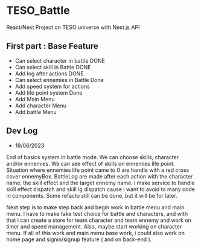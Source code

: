 # TESO_Battle
React/Next Project on TESO universe with Nest.js API

## First part : Base Feature

  - Can select character in battle DONE
  - Can select skill in Battle  DONE
  - Add log after actions DONE
  - Can select ennemies in Battle Done
  - Add speed system for actions
  - Add life point system Done
  - Add Main Menu
  - Add character Menu
  - Add battle Menu 

## Dev Log 

 - 19/06/2023 

End of basics system in battle mode. We can choose skills, character and/or ennemies. We can see effect of skills on ennemies life point. Situation where ennemies life point came to 0 are handle with a red cross cover ennemyBox. BattleLog are made after each action with the character name, the skill effect and the target ennemy name. i make service to handle skill effect dispatch and skill lg dispatch cause i want to avoid to many code in components. Some refacto still can be done, but it will be for later. 

Next step is to make step back and begin work in battle menu and main menu. I have to make fake test choice for battle and characters, and with that i can create a store for team character and team ennemy and work on timer and speed management. Also, maybe start working on character menu. If all of this work and main menu base work, i could also work on home page and signin/signup feature ( and on back-end ). 





